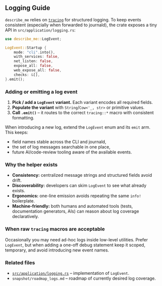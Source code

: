 ## Logging Guide

`describe_me` relies on [`tracing`](https://docs.rs/tracing) for structured logging. To keep
events consistent (especially when forwarded to journald), the crate exposes a tiny API in
`src/application/logging.rs`:

```rust
use describe_me::LogEvent;

LogEvent::Startup {
    mode: "cli".into(),
    with_services: false,
    net_listen: false,
    expose_all: false,
    web_expose_all: false,
    checks: &[],
}.emit();
```

### Adding or emitting a log event

1. **Pick / add a `LogEvent` variant.** Each variant encodes all required fields.
2. **Populate the variant** with `String`/`Cow<'_, str>` or primitive values.
3. **Call `.emit()`** – it routes to the correct `tracing::*` macro with consistent formatting.

When introducing a new log, extend the `LogEvent` enum and its `emit` arm. This keeps:

- field names stable across the CLI and journald,
- the set of log messages searchable in one place,
- future AI/code-review tooling aware of the available events.

### Why the helper exists

- **Consistency:** centralized message strings and structured fields avoid drift.
- **Discoverability:** developers can skim `LogEvent` to see what already exists.
- **Ergonomics:** one-line emission avoids repeating the same `info!` boilerplate.
- **Machine-friendly:** both humans and automated tools (tests, documentation generators, AIs)
  can reason about log coverage declaratively.

### When raw `tracing` macros are acceptable

Occasionally you may need ad-hoc logs inside low-level utilities. Prefer `LogEvent`, but when
adding a one-off debug statement keep it scoped, temporary, and avoid introducing new event names.

### Related files

- [`src/application/logging.rs`](../src/application/logging.rs) – implementation of `LogEvent`.
- `snapshot/roadmap_logs.md` – roadmap of currently desired log coverage.
